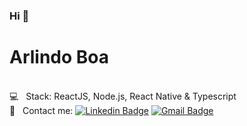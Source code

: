 

### Hi 👋

# Arlindo Boa
<br/> :computer: &nbsp; Stack: ReactJS, Node.js, React Native & Typescript
<br/> :email: &nbsp; Contact me: [![Linkedin Badge](https://img.shields.io/badge/-ArlindoBoa-blue?style=flat-square&logo=Linkedin&logoColor=white&link=https://www.linkedin.com/in/arlindo-boa-23048b1b0/)](https://www.linkedin.com/in/arlindo-boa-23048b1b0/)
[![Gmail Badge](https://img.shields.io/badge/-arlindojosboa@gmail.com-c14438?style=flat-square&logo=Gmail&logoColor=white&link=arlindo:arlindojosboa@gmail.com)](arlindo:arlindojosboa@gmail.com)

